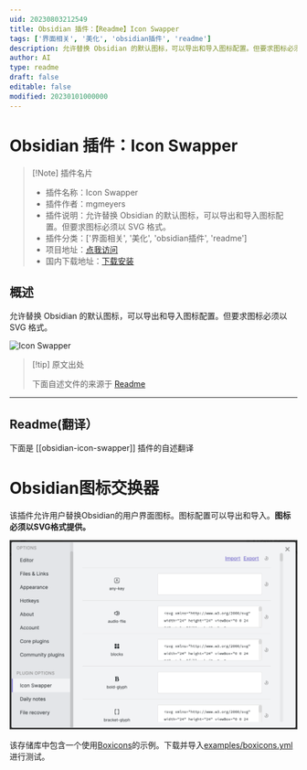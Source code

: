 ```yaml
---
uid: 20230803212549
title: Obsidian 插件：【Readme】Icon Swapper
tags: ['界面相关', '美化', 'obsidian插件', 'readme']
description: 允许替换 Obsidian 的默认图标，可以导出和导入图标配置。但要求图标必须以 SVG 格式。
author: AI
type: readme
draft: false
editable: false
modified: 20230101000000
---
```


# Obsidian 插件：Icon Swapper

> [!Note] 插件名片
> - 插件名称：Icon Swapper
> - 插件作者：mgmeyers
> - 插件说明：允许替换 Obsidian 的默认图标，可以导出和导入图标配置。但要求图标必须以 SVG 格式。
> - 插件分类：['界面相关', '美化', 'obsidian插件', 'readme']
> - 项目地址：[点我访问](https://github.com/mgmeyers/obsidian-icon-swapper)
> - 国内下载地址：[下载安装](https://pkmer.cn/products/plugin/pluginMarket/?obsidian-icon-swapper)

## 概述

允许替换 Obsidian 的默认图标，可以导出和导入图标配置。但要求图标必须以 SVG 格式。

![Icon Swapper](https://cdn.pkmer.cn/covers/obsidian-icon-swapper.PNG!pkmer)

> [!tip] 原文出处
> 
>下面自述文件的来源于 [Readme](https://ghproxy.net/https://raw.githubusercontent.com/mgmeyers/obsidian-icon-swapper/main/README.md)
> 

---

## Readme(翻译）

下面是 [[obsidian-icon-swapper]] 插件的自述翻译



# Obsidian图标交换器

该插件允许用户替换Obsidian的用户界面图标。图标配置可以导出和导入。**图标必须以SVG格式提供。**

<img src="https://raw.githubusercontent.com/mgmeyers/obsidian-icon-swapper/main/screenshots/01.png" alt="插件截图" />

该存储库中包含一个使用[Boxicons](https://boxicons.com/)的示例。下载并导入[examples/boxicons.yml](./examples/boxicons.yml)进行测试。



